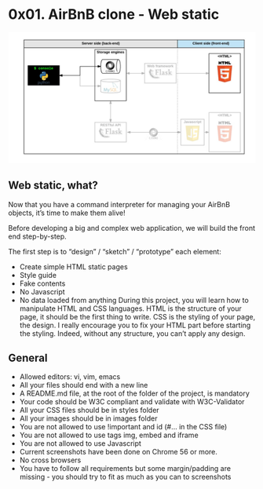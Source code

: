 # 0x01. AirBnB clone - Web static


<img src="AirBnb-clone_WebFramework-html.png" />

## Web static, what?
Now that you have a command interpreter for managing your AirBnB objects, it’s time to make them alive!

Before developing a big and complex web application, we will build the front end step-by-step.

The first step is to “design” / “sketch” / “prototype” each element:
-	Create simple HTML static pages
-	Style guide
-	Fake contents
-	No Javascript
-	No data loaded from anything
During this project, you will learn how to manipulate HTML and CSS languages. HTML is the structure of your page, it should be the first thing to write. CSS is the styling of your page, the design. I really encourage you to fix your HTML part before starting the styling. Indeed, without any structure, you can’t apply any design.

## General
-	Allowed editors: vi, vim, emacs
-	All your files should end with a new line
-	A README.md file, at the root of the folder of the project, is mandatory
-	Your code should be W3C compliant and validate with W3C-Validator
-	All your CSS files should be in styles folder
-	All your images should be in images folder
-	You are not allowed to use !important and id (#... in the CSS file)
-	You are not allowed to use tags img, embed and iframe
-	You are not allowed to use Javascript
-	Current screenshots have been done on Chrome 56 or more.
-	No cross browsers
-	You have to follow all requirements but some margin/padding are missing - you should try to fit as much as you can to screenshots

